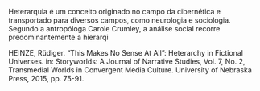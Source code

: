 Heterarquia é um conceito originado no campo da cibernética e transportado para diversos campos, como neurologia e sociologia. Segundo a antropóloga Carole Crumley, a análise social recorre predominantemente a hierarqi


HEINZE, Rüdiger. “This Makes No Sense At All”: Heterarchy in Fictional Universes. in: Storyworlds: A Journal of Narrative Studies, Vol. 7, No. 2, Transmedial Worlds in Convergent Media Culture. University of Nebraska Press, 2015, pp. 75-91.

